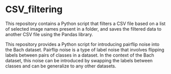 # CSV_filtering
This repository contains a Python script that filters a CSV file based on a list of selected image names present in a folder, and saves the filtered data to another CSV file using the Pandas library.


This repository provides a Python script for introducing pairflip noise into the Bach dataset. Pairflip noise is a type of label noise that involves flipping labels between pairs of classes in a dataset. In the context of the Bach dataset, this noise can be introduced by swapping the labels between classes and can be generalize to any other datasets.
